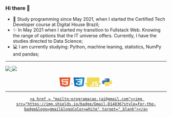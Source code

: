 ### Hi there 👋





- 🚀 Study programming since May 2021, when I started the Certified Tech Developer course at Digital House Brazil;
- ✨ In May 2021 when I started my transition to Fullstack Web. Knowing the range of options that the IT universe offers. Currently, I have the studies directed to Data Science;
- 💻 I am currently studying: Python, machine leaning, statistics, NumPy and pandas;
 
<hr>
<div>
  <a href="https://github.com/jaianaaraujo">
  <img height="180em" src="https://github-readme-stats.vercel.app/api/top-langs/?username=jaianaaraujo&layout=compact&langs_count=7&theme=dracula"/>
  <img height="180em" src="https://github-readme-stats.vercel.app/api?username=jaianaaraujo&show_icons=true&theme=dracula&include_all_commits=true&count_private=true"/>
</div>
<div id="techs" style="display: inline_block" align="center"><br>
  <img align="center" alt="HTML" height="30" width="40" src="https://raw.githubusercontent.com/devicons/devicon/master/icons/html5/html5-original.svg">
  <img align="center" alt="CSS" height="30" width="40" src="https://raw.githubusercontent.com/devicons/devicon/master/icons/css3/css3-original.svg">  
  <img align="center" alt="Js" height="30" width="40" src="https://raw.githubusercontent.com/devicons/devicon/master/icons/javascript/javascript-plain.svg">
  <img align="center" alt="Python" height="30" width="40" src="https://raw.githubusercontent.com/devicons/devicon/master/icons/python/python-original.svg">
</div>
  <hr>
  <div align="center">
 
   
    <a href = "mailto:programacao.jai@gmail.com"><img src="https://img.shields.io/badge/Gmail-D14836?style=for-the-badge&logo=gmail&logoColor=white" target="_blank"></a>
</div>
